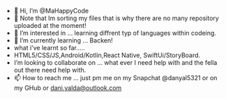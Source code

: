 - 👋 Hi, I’m @MaHappyCode
- 🚨 Note that Im sorting my files that is why there are no many repository uploaded at the moment! 
- 👀 I’m interested in ... learning diffrent typ of languages within codeing.
- 🌱 I’m currently learning ... Backen!
- what i've learnt so far.....
- HTML5/CSS/JS,Android/Kotlin,React Native, SwiftUi/StoryBoard.
- I’m looking to collaborate on ... what ever I need help with and the fella out there need help with.
- 📫 How to reach me ... just pm me on my Snapchat @danyal5321 or on my GHub or dani.yalda@outlook.com

<!---
MaHappyCode/MaHappyCode is a ✨ special ✨ repository because its `README.md` (this file) appears on your GitHub profile.
You can click the Preview link to take a look at your changes.
--->
